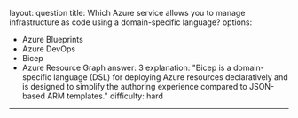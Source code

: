 
layout: question
title: Which Azure service allows you to manage infrastructure as code using a domain-specific language?
options:
- Azure Blueprints
- Azure DevOps
- Bicep
- Azure Resource Graph
answer: 3
explanation: "Bicep is a domain-specific language (DSL) for deploying Azure resources declaratively and is designed to simplify the authoring experience compared to JSON-based ARM templates."
difficulty: hard
---
